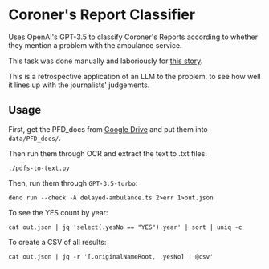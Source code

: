 # Coroner's Report Classifier
Uses OpenAI's GPT-3.5 to classify Coroner's Reports according to whether they mention a problem with the ambulance service.

This task was done manually and laboriously for [this story](https://www.theguardian.com/society/2023/mar/09/more-than-500-deaths-in-england-last-year-after-long-ambulance-wait).

This is a retrospective application of an LLM to the problem, to see how well it lines up with the journalists' judgements.

## Usage
First, get the PFD_docs from [Google Drive](https://drive.google.com/drive/folders/1R4cfQQ53UnWkDF3mMXlBI7XdnPgzDk49) and put them into `data/PFD_docs/`.

Then run them through OCR and extract the text to .txt files:

```
./pdfs-to-text.py
```

Then, run them through `GPT-3.5-turbo`:
```
deno run --check -A delayed-ambulance.ts 2>err 1>out.json
```

To see the YES count by year:
```
cat out.json | jq 'select(.yesNo == "YES").year' | sort | uniq -c
```

To create a CSV of all results:
```
cat out.json | jq -r '[.originalNameRoot, .yesNo] | @csv'
```